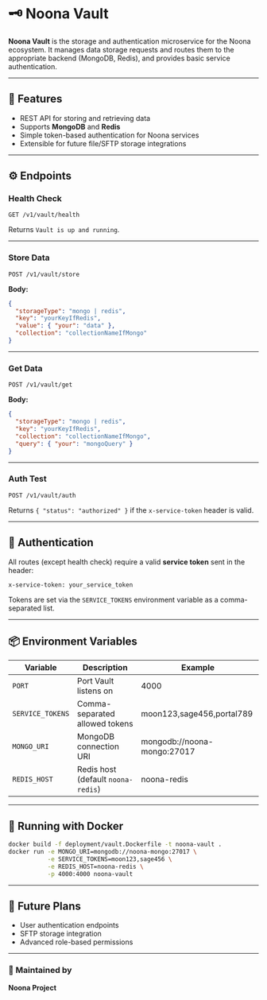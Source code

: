 # 🗝️ Noona Vault

**Noona Vault** is the storage and authentication microservice for the Noona ecosystem. It manages data storage requests and routes them to the appropriate backend (MongoDB, Redis), and provides basic service authentication.

---

## 🚀 Features

- REST API for storing and retrieving data
- Supports **MongoDB** and **Redis**
- Simple token-based authentication for Noona services
- Extensible for future file/SFTP storage integrations

---

## ⚙️ Endpoints

### Health Check

`GET /v1/vault/health`

Returns `Vault is up and running`.

---

### Store Data

`POST /v1/vault/store`

**Body:**

```json
{
  "storageType": "mongo | redis",
  "key": "yourKeyIfRedis",
  "value": { "your": "data" },
  "collection": "collectionNameIfMongo"
}
````

---

### Get Data

`POST /v1/vault/get`

**Body:**

```json
{
  "storageType": "mongo | redis",
  "key": "yourKeyIfRedis",
  "collection": "collectionNameIfMongo",
  "query": { "your": "mongoQuery" }
}
```

---

### Auth Test

`POST /v1/vault/auth`

Returns `{ "status": "authorized" }` if the `x-service-token` header is valid.

---

## 🔐 Authentication

All routes (except health check) require a valid **service token** sent in the header:

```
x-service-token: your_service_token
```

Tokens are set via the `SERVICE_TOKENS` environment variable as a comma-separated list.

---

## 📦 Environment Variables

| Variable         | Description                        | Example                     |
| ---------------- | ---------------------------------- | --------------------------- |
| `PORT`           | Port Vault listens on              | 4000                        |
| `SERVICE_TOKENS` | Comma-separated allowed tokens     | moon123,sage456,portal789   |
| `MONGO_URI`      | MongoDB connection URI             | mongodb://noona-mongo:27017 |
| `REDIS_HOST`     | Redis host (default `noona-redis`) | noona-redis                 |

---

## 🐳 Running with Docker

```bash
docker build -f deployment/vault.Dockerfile -t noona-vault .
docker run -e MONGO_URI=mongodb://noona-mongo:27017 \
           -e SERVICE_TOKENS=moon123,sage456 \
           -e REDIS_HOST=noona-redis \
           -p 4000:4000 noona-vault
```

---

## 📝 Future Plans

* User authentication endpoints
* SFTP storage integration
* Advanced role-based permissions

---

### 🔧 Maintained by

**Noona Project**


